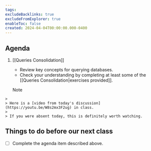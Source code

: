 ```yaml
---
tags:
excludeBacklinks: true
excludeFromExplorer: true
enableToc: false
created: 2024-04-04T00:00:00.000-0400
---
```

## Agenda

1. [[Queries Consolidation]]
	- Review key concepts for querying databases.
	- Check your understanding by completing at least some of the [[Queries Consolidation|exercises provided]].
	  
	> [!NOTE]
>
	> 
	> Here is a [video from today's discussion](https://youtu.be/W8s2mx3F2ug) in class. 
	> 
	> If you were absent today, this is definitely worth watching.

## Things to do before our next class
- [ ] Complete the agenda item described above.